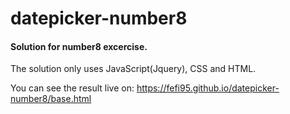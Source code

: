 # datepicker-number8
#### Solution for number8 excercise.

The solution only uses JavaScript(Jquery), CSS and HTML.


You can see the result live on:
https://fefi95.github.io/datepicker-number8/base.html
